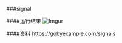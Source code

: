 ###signal

####运行结果
![Imgur](http://i.imgur.com/m2PzEWU.png)

####资料
https://gobyexample.com/signals